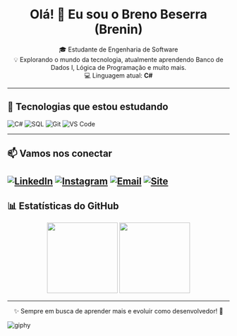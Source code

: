 <h1 align="center">Olá! 👋 Eu sou o Breno Beserra (Brenin)</h1>

<p align="center">
  🎓 Estudante de Engenharia de Software <br>
  💡 Explorando o mundo da tecnologia, atualmente aprendendo Banco de Dados I, Lógica de Programação e muito mais. <br>
  💻 Linguagem atual: <strong>C#</strong>
</p>

---

## 🚀 Tecnologias que estou estudando

![C#](https://img.shields.io/badge/-C%23-239120?style=for-the-badge&logo=c-sharp&logoColor=white)
![SQL](https://img.shields.io/badge/-SQL-4479A1?style=for-the-badge&logo=postgresql&logoColor=white)
![Git](https://img.shields.io/badge/-Git-F05032?style=for-the-badge&logo=git&logoColor=white)
![VS Code](https://img.shields.io/badge/-VSCode-007ACC?style=for-the-badge&logo=visual-studio-code&logoColor=white)

---

## 📫 Vamos nos conectar

[![LinkedIn](https://img.shields.io/badge/-LinkedIn-0A66C2?style=for-the-badge&logo=linkedin&logoColor=white)](https://www.linkedin.com/in/breno-beserra-407607354)
[![Instagram](https://img.shields.io/badge/-Instagram-E4405F?style=for-the-badge&logo=instagram&logoColor=white)](https://www.instagram.com/bren23._/)
[![Email](https://img.shields.io/badge/-Email-D14836?style=for-the-badge&logo=gmail&logoColor=white)](mailto:onerb2006@gmail.com)
[![Site](https://img.shields.io/badge/-Site-239120?style=for-the-badge&logo=c-sharp&logoColor=white)](https://brenobeserra.github.io)
---

## 📊 Estatísticas do GitHub

<p align="center">
  <img height="160em" src="https://github-readme-stats.vercel.app/api?username=brenin-dev&show_icons=true&theme=tokyonight&count_private=true" />
  <img height="160em" src="https://github-readme-stats.vercel.app/api/top-langs/?username=brenin-dev&layout=compact&theme=tokyonight" />
</p>

---

<p align="center">
  ✨ Sempre em busca de aprender mais e evoluir como desenvolvedor! 🚀
</p>

​![giphy](https://github.com/user-attachments/assets/eabcc0ea-946e-4d25-9afc-44212c6a9de9)
